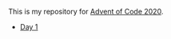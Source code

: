 This is my repository for [Advent of Code 2020](https://adventofcode.com/2020).

- [Day 1](day-01/)
